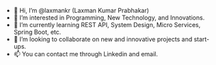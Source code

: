 - 👋 Hi, I’m @laxmankr (Laxman Kumar Prabhakar)
- 👀 I’m interested in Programming, New Technology, and Innovations.
- 🌱 I’m currently learning REST API, System Design, Micro Services, Spring Boot, etc.
- 💞️ I’m looking to collaborate on new and innovative projects and start-ups.
- 📫 You can contact me through Linkedin and email.

<!---
laxmankr/laxmankr is a ✨ special ✨ repository because its `README.md` (this file) appears on your GitHub profile.
You can click the Preview link to take a look at your changes.
--->
